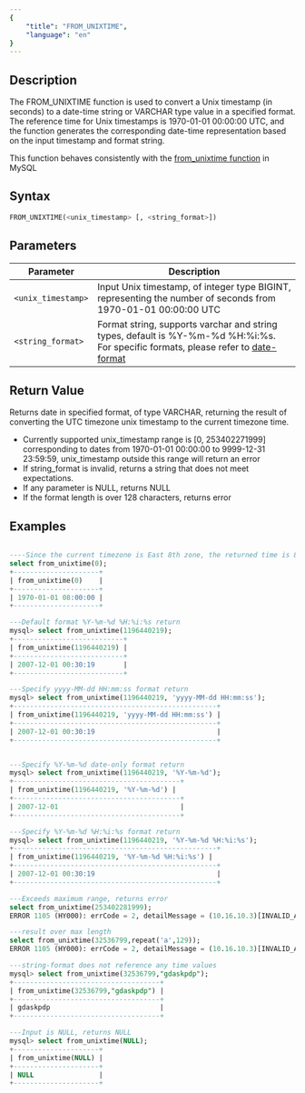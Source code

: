 ```yaml
---
{
    "title": "FROM_UNIXTIME",
    "language": "en"
}
---
```


## Description


The FROM_UNIXTIME function is used to convert a Unix timestamp (in seconds) to a date-time string or VARCHAR type value in a specified format. The reference time for Unix timestamps is 1970-01-01 00:00:00 UTC, and the function generates the corresponding date-time representation based on the input timestamp and format string.

This function behaves consistently with the [from_unixtime function](https://dev.mysql.com/doc/refman/8.4/en/date-and-time-functions.html#function_from-unixtime) in MySQL

## Syntax

```sql
FROM_UNIXTIME(<unix_timestamp> [, <string_format>])
```

## Parameters

| Parameter | Description |
| -- | -- |
| `<unix_timestamp>` | Input Unix timestamp, of integer type BIGINT, representing the number of seconds from 1970-01-01 00:00:00 UTC |
| `<string_format>` | Format string, supports varchar and string types, default is %Y-%m-%d %H:%i:%s. For specific formats, please refer to [date-format](./date-format) |

## Return Value

Returns date in specified format, of type VARCHAR, returning the result of converting the UTC timezone unix timestamp to the current timezone time.
- Currently supported unix_timestamp range is [0, 253402271999] corresponding to dates from 1970-01-01 00:00:00 to 9999-12-31 23:59:59, unix_timestamp outside this range will return an error
- If string_format is invalid, returns a string that does not meet expectations.
- If any parameter is NULL, returns NULL
- If the format length is over 128 characters, returns error

## Examples

```sql

----Since the current timezone is East 8th zone, the returned time is 8 hours ahead of UTC
select from_unixtime(0);
+---------------------+
| from_unixtime(0)    |
+---------------------+
| 1970-01-01 08:00:00 |
+---------------------+

---Default format %Y-%m-%d %H:%i:%s return
mysql> select from_unixtime(1196440219);
+---------------------------+
| from_unixtime(1196440219) |
+---------------------------+
| 2007-12-01 00:30:19       |
+---------------------------+

---Specify yyyy-MM-dd HH:mm:ss format return
mysql> select from_unixtime(1196440219, 'yyyy-MM-dd HH:mm:ss');
+--------------------------------------------------+
| from_unixtime(1196440219, 'yyyy-MM-dd HH:mm:ss') |
+--------------------------------------------------+
| 2007-12-01 00:30:19                              |
+--------------------------------------------------+


---Specify %Y-%m-%d date-only format return
mysql> select from_unixtime(1196440219, '%Y-%m-%d');
+-----------------------------------------+
| from_unixtime(1196440219, '%Y-%m-%d') |
+-----------------------------------------+
| 2007-12-01                              |
+-----------------------------------------+

---Specify %Y-%m-%d %H:%i:%s format return
mysql> select from_unixtime(1196440219, '%Y-%m-%d %H:%i:%s');
+--------------------------------------------------+
| from_unixtime(1196440219, '%Y-%m-%d %H:%i:%s') |
+--------------------------------------------------+
| 2007-12-01 00:30:19                              |
+--------------------------------------------------+

---Exceeds maximum range, returns error
select from_unixtime(253402281999);
ERROR 1105 (HY000): errCode = 2, detailMessage = (10.16.10.3)[INVALID_ARGUMENT]Operation from_unixtime_new of 253402281999, yyyy-MM-dd HH:mm:ss is invalid

---result over max length
select from_unixtime(32536799,repeat('a',129));
ERROR 1105 (HY000): errCode = 2, detailMessage = (10.16.10.3)[INVALID_ARGUMENT]Operation from_unixtime_new of invalid or oversized format is invalid

---string-format does not reference any time values
mysql> select from_unixtime(32536799,"gdaskpdp");
+------------------------------------+
| from_unixtime(32536799,"gdaskpdp") |
+------------------------------------+
| gdaskpdp                           |
+------------------------------------+

---Input is NULL, returns NULL
mysql> select from_unixtime(NULL);
+---------------------+
| from_unixtime(NULL) |
+---------------------+
| NULL                |
+---------------------+

```